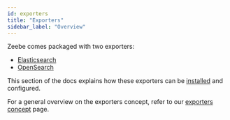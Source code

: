 ```yaml
---
id: exporters
title: "Exporters"
sidebar_label: "Overview"
---
```


Zeebe comes packaged with two exporters:

- [Elasticsearch](elasticsearch-exporter.md)
- [OpenSearch](opensearch-exporter.md)

This section of the docs explains how these exporters can be [installed](install-zeebe-exporters.md) and configured.

For a general overview on the exporters concept, refer to our [exporters concept](../../concepts/exporters.md) page.
